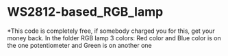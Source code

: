 # WS2812-based_RGB_lamp
*This code is completely free, if somebody charged you for this, get your money back.
In the folder RGB lamp 3 colors: Red color and Blue color is on the one potentiometer and Green is on another one
